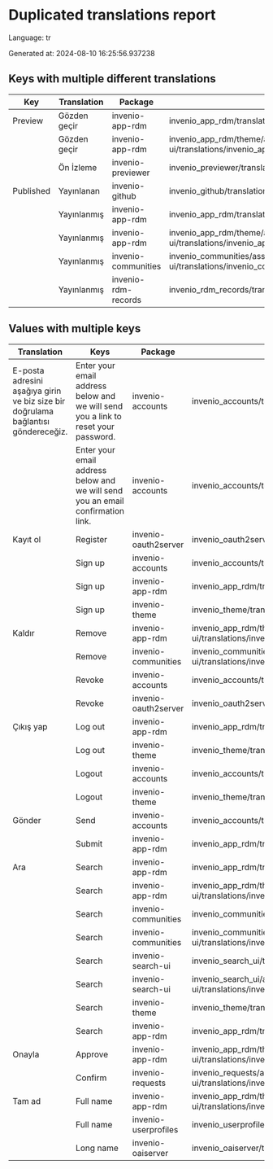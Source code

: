 # Duplicated translations report

Language: tr

Generated at: 2024-08-10 16:25:56.937238


## Keys with multiple different translations


| Key | Translation | Package | File |
| --- | --- | --- | --- |
| Preview| Gözden geçir | invenio-app-rdm | invenio_app_rdm/translations/tr/LC_MESSAGES/messages.po |
|| Gözden geçir | invenio-app-rdm | invenio_app_rdm/theme/assets/semantic-ui/translations/invenio_app_rdm/messages/tr/messages.po |
|| Ön İzleme | invenio-previewer | invenio_previewer/translations/tr/LC_MESSAGES/messages.po |
| Published| Yayınlanan | invenio-github | invenio_github/translations/tr/LC_MESSAGES/messages.po |
|| Yayınlanmış | invenio-app-rdm | invenio_app_rdm/translations/tr/LC_MESSAGES/messages.po |
|| Yayınlanmış | invenio-app-rdm | invenio_app_rdm/theme/assets/semantic-ui/translations/invenio_app_rdm/messages/tr/messages.po |
|| Yayınlanmış | invenio-communities | invenio_communities/assets/semantic-ui/translations/invenio_communities/messages/tr/messages.po |
|| Yayınlanmış | invenio-rdm-records | invenio_rdm_records/translations/tr/LC_MESSAGES/messages.po |

## Values with multiple keys


| Translation | Keys | Package | File |
|-------------|------| --- | --- |
| E-posta adresini aşağıya girin ve biz size bir doğrulama bağlantısı göndereceğiz.| Enter your email address below and we will send you a link to reset your password. | invenio-accounts | invenio_accounts/translations/tr/LC_MESSAGES/messages.po |
|| Enter your email address below and we will send you an email confirmation link. | invenio-accounts | invenio_accounts/translations/tr/LC_MESSAGES/messages.po |
| Kayıt ol| Register | invenio-oauth2server | invenio_oauth2server/translations/tr/LC_MESSAGES/messages.po |
|| Sign up | invenio-accounts | invenio_accounts/translations/tr/LC_MESSAGES/messages.po |
|| Sign up | invenio-app-rdm | invenio_app_rdm/translations/tr/LC_MESSAGES/messages.po |
|| Sign up | invenio-theme | invenio_theme/translations/tr/LC_MESSAGES/messages.po |
| Kaldır| Remove | invenio-app-rdm | invenio_app_rdm/theme/assets/semantic-ui/translations/invenio_app_rdm/messages/tr/messages.po |
|| Remove | invenio-communities | invenio_communities/assets/semantic-ui/translations/invenio_communities/messages/tr/messages.po |
|| Revoke | invenio-accounts | invenio_accounts/translations/tr/LC_MESSAGES/messages.po |
|| Revoke | invenio-oauth2server | invenio_oauth2server/translations/tr/LC_MESSAGES/messages.po |
| Çıkış yap| Log out | invenio-app-rdm | invenio_app_rdm/translations/tr/LC_MESSAGES/messages.po |
|| Log out | invenio-theme | invenio_theme/translations/tr/LC_MESSAGES/messages.po |
|| Logout | invenio-accounts | invenio_accounts/translations/tr/LC_MESSAGES/messages.po |
|| Logout | invenio-theme | invenio_theme/translations/tr/LC_MESSAGES/messages.po |
| Gönder| Send | invenio-accounts | invenio_accounts/translations/tr/LC_MESSAGES/messages.po |
|| Submit | invenio-app-rdm | invenio_app_rdm/translations/tr/LC_MESSAGES/messages.po |
| Ara| Search | invenio-app-rdm | invenio_app_rdm/translations/tr/LC_MESSAGES/messages.po |
|| Search | invenio-app-rdm | invenio_app_rdm/theme/assets/semantic-ui/translations/invenio_app_rdm/messages/tr/messages.po |
|| Search | invenio-communities | invenio_communities/translations/tr/LC_MESSAGES/messages.po |
|| Search | invenio-communities | invenio_communities/assets/semantic-ui/translations/invenio_communities/messages/tr/messages.po |
|| Search | invenio-search-ui | invenio_search_ui/translations/tr/LC_MESSAGES/messages.po |
|| Search | invenio-search-ui | invenio_search_ui/assets/semantic-ui/translations/invenio_search_ui/messages/tr/messages.po |
|| Search | invenio-theme | invenio_theme/translations/tr/LC_MESSAGES/messages.po |
|| Search  | invenio-app-rdm | invenio_app_rdm/translations/tr/LC_MESSAGES/messages.po |
| Onayla| Approve | invenio-app-rdm | invenio_app_rdm/theme/assets/semantic-ui/translations/invenio_app_rdm/messages/tr/messages.po |
|| Confirm | invenio-requests | invenio_requests/assets/semantic-ui/translations/invenio_requests/messages/tr/messages.po |
| Tam ad| Full name | invenio-app-rdm | invenio_app_rdm/theme/assets/semantic-ui/translations/invenio_app_rdm/messages/tr/messages.po |
|| Full name | invenio-userprofiles | invenio_userprofiles/translations/tr/LC_MESSAGES/messages.po |
|| Long name | invenio-oaiserver | invenio_oaiserver/translations/tr/LC_MESSAGES/messages.po |
